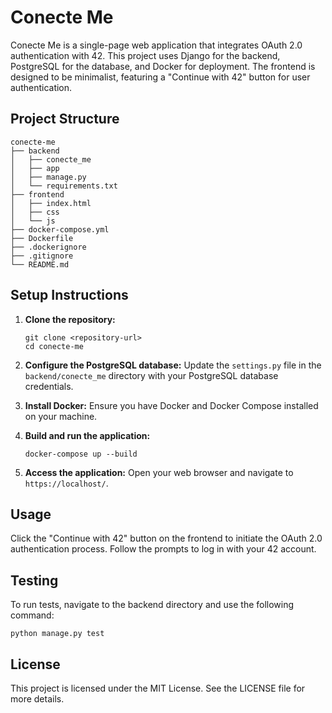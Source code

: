 # Conecte Me

Conecte Me is a single-page web application that integrates OAuth 2.0 authentication with 42. This project uses Django for the backend, PostgreSQL for the database, and Docker for deployment. The frontend is designed to be minimalist, featuring a "Continue with 42" button for user authentication.

## Project Structure

```
conecte-me
├── backend
│   ├── conecte_me
│   ├── app
│   ├── manage.py
│   └── requirements.txt
├── frontend
│   ├── index.html
│   ├── css
│   └── js
├── docker-compose.yml
├── Dockerfile
├── .dockerignore
├── .gitignore
└── README.md
```

## Setup Instructions

1. **Clone the repository:**
   ```
   git clone <repository-url>
   cd conecte-me
   ```

2. **Configure the PostgreSQL database:**
   Update the `settings.py` file in the `backend/conecte_me` directory with your PostgreSQL database credentials.

3. **Install Docker:**
   Ensure you have Docker and Docker Compose installed on your machine.

4. **Build and run the application:**
   ```
   docker-compose up --build
   ```

5. **Access the application:**
   Open your web browser and navigate to `https://localhost/`.

## Usage

Click the "Continue with 42" button on the frontend to initiate the OAuth 2.0 authentication process. Follow the prompts to log in with your 42 account.

## Testing

To run tests, navigate to the backend directory and use the following command:
```
python manage.py test
```

## License

This project is licensed under the MIT License. See the LICENSE file for more details.
